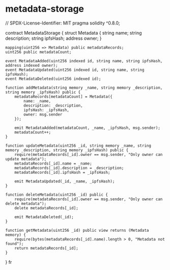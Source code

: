 # metadata-storage
// SPDX-License-Identifier: MIT
pragma solidity ^0.8.0;

contract MetadataStorage {
    struct Metadata {
        string name;
        string description;
        string ipfsHash;
        address owner;
    }

    mapping(uint256 => Metadata) public metadataRecords;
    uint256 public metadataCount;
    
    event MetadataAdded(uint256 indexed id, string name, string ipfsHash, address indexed owner);
    event MetadataUpdated(uint256 indexed id, string name, string ipfsHash);
    event MetadataDeleted(uint256 indexed id);

    function addMetadata(string memory _name, string memory _description, string memory _ipfsHash) public {
        metadataRecords[metadataCount] = Metadata({
            name: _name,
            description: _description,
            ipfsHash: _ipfsHash,
            owner: msg.sender
        });
        
        emit MetadataAdded(metadataCount, _name, _ipfsHash, msg.sender);
        metadataCount++;
    }
    
    function updateMetadata(uint256 _id, string memory _name, string memory _description, string memory _ipfsHash) public {
        require(metadataRecords[_id].owner == msg.sender, "Only owner can update metadata");
        metadataRecords[_id].name = _name;
        metadataRecords[_id].description = _description;
        metadataRecords[_id].ipfsHash = _ipfsHash;
        
        emit MetadataUpdated(_id, _name, _ipfsHash);
    }
    
    function deleteMetadata(uint256 _id) public {
        require(metadataRecords[_id].owner == msg.sender, "Only owner can delete metadata");
        delete metadataRecords[_id];
        
        emit MetadataDeleted(_id);
    }
    
    function getMetadata(uint256 _id) public view returns (Metadata memory) {
        require(bytes(metadataRecords[_id].name).length > 0, "Metadata not found");
        return metadataRecords[_id];
    }
}
fr

